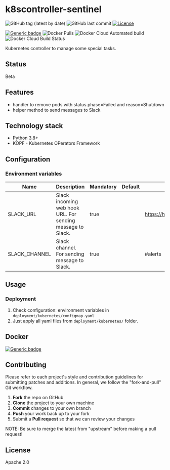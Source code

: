 # k8scontroller-sentinel

![GitHub tag (latest by date)](https://img.shields.io/github/v/tag/vfabi/k8scontroller-sentinel)
![GitHub last commit](https://img.shields.io/github/last-commit/vfabi/k8scontroller-sentinel)
[![License](https://img.shields.io/badge/License-Apache%202.0-blue.svg)](https://opensource.org/licenses/Apache-2.0)

[![Generic badge](https://img.shields.io/badge/hub.docker.com-vfabi/k8scontroller_sentinel-<>.svg)](https://hub.docker.com/repository/docker/vfabi/k8scontroller-sentinel)
![Docker Pulls](https://img.shields.io/docker/pulls/vfabi/k8scontroller-sentinel)
![Docker Cloud Automated build](https://img.shields.io/docker/cloud/automated/vfabi/k8scontroller-sentinel)
![Docker Cloud Build Status](https://img.shields.io/docker/cloud/build/vfabi/k8scontroller-sentinel)

Kubernetes controller to manage some special tasks.

## Status

Beta

## Features

- handler to remove pods with status phase=Failed and reason=Shutdown
- helper method to send messages to Slack

## Technology stack

- Python 3.8+
- KOPF - Kubernetes OPerators Framework

## Configuration

### Environment variables

Name | Description | Mandatory | Default | Example
--- | --- | --- | --- | ---
SLACK_URL | Slack incoming web hook URL. For sending message to Slack. | true | | https://hooks.slack.com/services/T127SJ7LZJ5/A12D22SFPD3/11gEI9FlguRBPvLVkydtDs22k |
SLACK_CHANNEL | Slack channel. For sending message to Slack. | true | | #alerts |

## Usage

### Deployment

1. Check configuration: environment variables in `deployment/kubernetes/configmap.yaml`
2. Just apply all yaml files from `deployment/kubernetes/` folder.

## Docker

[![Generic badge](https://img.shields.io/badge/hub.docker.com-vfabi/k8scontroller_sentinel-<>.svg)](https://hub.docker.com/repository/docker/vfabi/k8scontroller-sentinel)

## Contributing

Please refer to each project's style and contribution guidelines for submitting patches and additions. In general, we follow the "fork-and-pull" Git workflow.

 1. **Fork** the repo on GitHub
 2. **Clone** the project to your own machine
 3. **Commit** changes to your own branch
 4. **Push** your work back up to your fork
 5. Submit a **Pull request** so that we can review your changes

NOTE: Be sure to merge the latest from "upstream" before making a pull request!

## License

Apache 2.0

